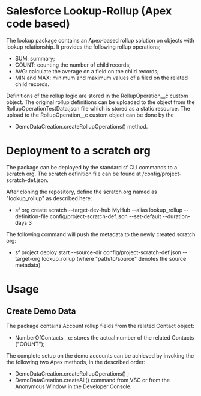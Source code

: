 
# Salesforce Lookup-Rollup (Apex code based)

The lookup package contains an Apex-based rollup solution on objects with lookup relationship. It provides the following rollup operations;
- SUM: summary;
- COUNT: counting the number of child records;
- AVG: calculate the average on a field on the child records;
- MIN and MAX: minimum and maximum values of a filed on the related child records.

Definitions of the rollup logic are stored in the RollupOperation__c custom object. The original rollup definitions can be uploaded to the object from the RollupOperationTestData.json file which is stored as a static resource.
The upload to the RollupOperation__c custom object can be done by the
- DemoDataCreation.createRollupOperations() method.

# Deployment to a scratch org

The package can be deployed by the standard sf CLI commands to a scratch org. The scratch definition file can be found at /config/project-scratch-def.json.

After cloning the repository, define the scratch org named as "lookup_rollup" as described here: 

- sf org create scratch --target-dev-hub MyHub --alias lookup_rollup --definition-file config/project-scratch-def.json --set-default --duration-days 3

The following command will push the metadata to the newly created scratch org:

- sf project deploy start --source-dir config/project-scratch-def.json --target-org lookup_rollup
(where "path/to/source" denotes the source metadata).

# Usage

## Create Demo Data

The package contains Account rollup fields from the related Contact object:
- NumberOfContacts__c: stores the actual number of the related Contacts ("COUNT");

The complete setup on the demo accounts can be achieved by invoking the the following two Apex methods, in the described order:
- DemoDataCreation.createRollupOperations() ;
- DemoDataCreation.createAll() command from VSC or from the Anonymous Window in the Developer Console.

